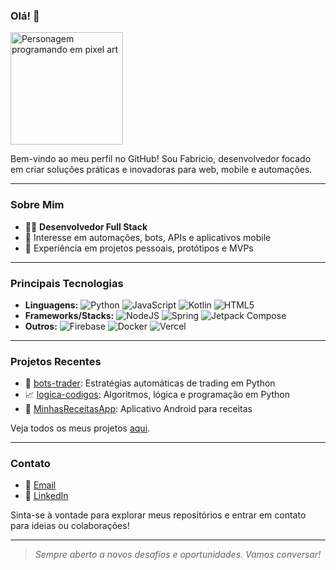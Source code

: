 ### Olá! 👋

<img src="https://media1.giphy.com/media/v1.Y2lkPTc5MGI3NjExMDZhZTN4ZWdjY2RpNDJvMmo3dHRkcTI5N2xpdWQ4bzd2ajNobjVxNiZlcD12MV9pbnRlcm5hbF9naWZfYnlfaWQmY3Q9Zw/Gf5QiP1TWCO8qYKmt7/giphy.gif" width="180" alt="Personagem programando em pixel art"/>

Bem-vindo ao meu perfil no GitHub! Sou Fabricio, desenvolvedor focado em criar soluções práticas e inovadoras para web, mobile e automações.

---

### Sobre Mim

- 🧑‍💻 **Desenvolvedor Full Stack**
- 🚀 Interesse em automações, bots, APIs e aplicativos mobile
- 🧩 Experiência em projetos pessoais, protótipos e MVPs

---

### Principais Tecnologias

- **Linguagens:** ![Python](https://img.shields.io/badge/python-3776AB?style=for-the-badge&logo=python&logoColor=white) ![JavaScript](https://img.shields.io/badge/javascript-%23323330.svg?style=for-the-badge&logo=javascript&logoColor=%23F7DF1E) ![Kotlin](https://img.shields.io/badge/kotlin-%237F52FF.svg?style=for-the-badge&logo=kotlin&logoColor=white) ![HTML5](https://img.shields.io/badge/html5-%23E34F26.svg?style=for-the-badge&logo=html5&logoColor=white)
- **Frameworks/Stacks:** ![NodeJS](https://img.shields.io/badge/node.js-6DA55F?style=for-the-badge&logo=node.js&logoColor=white) ![Spring](https://img.shields.io/badge/spring-%236DB33F.svg?style=for-the-badge&logo=spring&logoColor=white) ![Jetpack Compose](https://img.shields.io/badge/Jetpack_Compose-3DDC84?style=for-the-badge&logo=android&logoColor=white)
- **Outros:** ![Firebase](https://img.shields.io/badge/firebase-%23039BE5.svg?style=for-the-badge&logo=firebase) ![Docker](https://img.shields.io/badge/docker-%230db7ed.svg?style=for-the-badge&logo=docker&logoColor=white) ![Vercel](https://img.shields.io/badge/vercel-%23000000.svg?style=for-the-badge&logo=vercel&logoColor=white)

---

### Projetos Recentes

- 🐍 [bots-trader](https://github.com/Fabricioxx/bots-trader): Estratégias automáticas de trading em Python
- 📈 [logica-codigos](https://github.com/Fabricioxx/logica-codigos): Algoritmos, lógica e programação em Python
- 🍲 [MinhasReceitasApp](https://github.com/Fabricioxx/MinhasReceitasApp): Aplicativo Android para receitas

Veja todos os meus projetos [aqui](https://github.com/search?q=user:Fabricioxx&sort=updated&type=Repositories).

---

### Contato

- 📧 [Email](mailto:your.email@example.com)
- 💼 [LinkedIn](https://www.linkedin.com/in/)

Sinta-se à vontade para explorar meus repositórios e entrar em contato para ideias ou colaborações!

---

> *Sempre aberto a novos desafios e oportunidades. Vamos conversar!*

